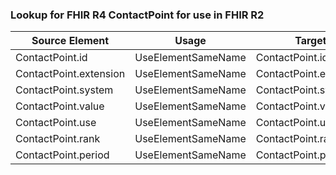 ### Lookup for FHIR R4 ContactPoint for use in FHIR R2

| Source Element | Usage | Target |
| -------------- | ----- | ------ |
| ContactPoint.id | UseElementSameName | ContactPoint.id |
| ContactPoint.extension | UseElementSameName | ContactPoint.extension |
| ContactPoint.system | UseElementSameName | ContactPoint.system |
| ContactPoint.value | UseElementSameName | ContactPoint.value |
| ContactPoint.use | UseElementSameName | ContactPoint.use |
| ContactPoint.rank | UseElementSameName | ContactPoint.rank |
| ContactPoint.period | UseElementSameName | ContactPoint.period |
